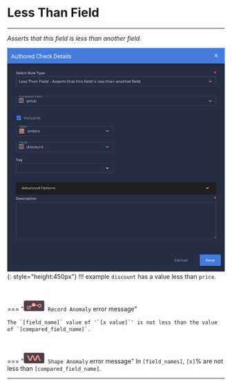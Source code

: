 # Less Than Field

---

*Asserts that this field is less than another field.*

![Screenshot](../assets/checks/rule-types/less-than-field-check.png){: style="height:450px"}
!!! example
    `discount` has a value less than `price`.

=== "![Screenshot](../assets/checks/rule-types/icons/icon-record-anomaly-dark.svg)`Record Anomaly` error message"

    The `[field_name]` value of '`[x value]`' is not less than the value of `[compared_field_name]`.

=== "![Screenshot](../assets/checks/rule-types/icons/icon-shape-anomaly-dark.svg)`Shape Anomaly` error message"
    In `[field_names]`, `[x]`% are not less than `[compared_field_name]`.

---